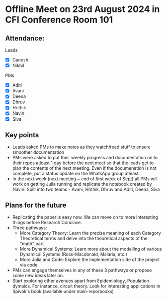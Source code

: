 # Offline Meet on 23rd August 2024 in CFI Conference Room 101

## Attendance:

Leads
- [x] Ganesh
- [x] Nikhil

PMs
- [x] Aditi
- [x] Avani
- [x] Deena
- [x] Dhruv
- [x] Hrithik
- [x] Navin
- [x] Siva

## Key points

- Leads asked PMs to make notes as they watch/read stuff to ensure smoother documentation
- PMs were asked to put their weekly progress and documentation on to their repos atleast 1 day before the next meet so that the leads get to plan the contents of the next meeting. Even if the documenation is not complete, put a status update on the WhatsApp group atleast.
- In the next week (next meeting ~ end of first week of Sept) all PMs will work on getting Julia running and replicate the notebook created by Navin. Split into two teams - Avani, Hrithik, Dhruv and Aditi, Deena, Siva

## Plans for the future

- Replicating the paper is easy now. We can move on to more interesting things before Research Conclave.
- Three pathways:
  - More Category Theory: Learn the precise meaning of each Category Theoretical terms and delve into the theoretical aspects of the "math" part
  - More Dynamical Systems: Learn more about the modelling of various Dynamical Systems (Ross-Macdonald, Malaria, etc.)
  - More Julia and Code: Explore the implementation side of the project via code
- PMs can engage themselves in any of these 3 pathways or propose some new ideas later on.
- Start exploring other avenues apart from Epidemiology, Population dymaics. For instance, circuit theory. Look for interesting applications in Spivak's book (available under main-repo/books)

